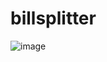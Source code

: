 # billsplitter
![image](https://github.com/Wikaobl/billsplitter/assets/107032701/9ef9d354-bda6-44f7-9ef8-1ef8a93ea4e3)
